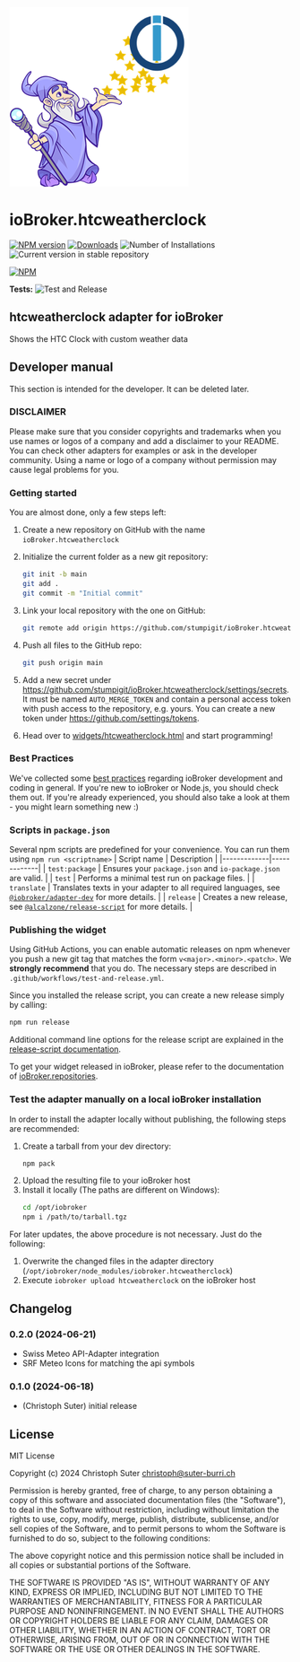 ![Logo](admin/htcweatherclock.png)
# ioBroker.htcweatherclock

[![NPM version](https://img.shields.io/npm/v/iobroker.htcweatherclock.svg)](https://www.npmjs.com/package/iobroker.htcweatherclock)
[![Downloads](https://img.shields.io/npm/dm/iobroker.htcweatherclock.svg)](https://www.npmjs.com/package/iobroker.htcweatherclock)
![Number of Installations](https://iobroker.live/badges/htcweatherclock-installed.svg)
![Current version in stable repository](https://iobroker.live/badges/htcweatherclock-stable.svg)

[![NPM](https://nodei.co/npm/iobroker.htcweatherclock.png?downloads=true)](https://nodei.co/npm/iobroker.htcweatherclock/)

**Tests:** ![Test and Release](https://github.com/stumpisuter/ioBroker.htcweatherclock/workflows/Test%20and%20Release/badge.svg)

## htcweatherclock adapter for ioBroker

Shows the HTC Clock with custom weather data

## Developer manual
This section is intended for the developer. It can be deleted later.

### DISCLAIMER

Please make sure that you consider copyrights and trademarks when you use names or logos of a company and add a disclaimer to your README.
You can check other adapters for examples or ask in the developer community. Using a name or logo of a company without permission may cause legal problems for you.

### Getting started

You are almost done, only a few steps left:
1. Create a new repository on GitHub with the name `ioBroker.htcweatherclock`
1. Initialize the current folder as a new git repository:  
    ```bash
    git init -b main
    git add .
    git commit -m "Initial commit"
    ```
1. Link your local repository with the one on GitHub:  
    ```bash
    git remote add origin https://github.com/stumpigit/ioBroker.htcweatherclock
    ```

1. Push all files to the GitHub repo:  
    ```bash
    git push origin main
    ```
1. Add a new secret under https://github.com/stumpigit/ioBroker.htcweatherclock/settings/secrets. It must be named `AUTO_MERGE_TOKEN` and contain a personal access token with push access to the repository, e.g. yours. You can create a new token under https://github.com/settings/tokens.

1. Head over to [widgets/htcweatherclock.html](widgets/htcweatherclock.html) and start programming!

### Best Practices
We've collected some [best practices](https://github.com/ioBroker/ioBroker.repositories#development-and-coding-best-practices) regarding ioBroker development and coding in general. If you're new to ioBroker or Node.js, you should
check them out. If you're already experienced, you should also take a look at them - you might learn something new :)

### Scripts in `package.json`
Several npm scripts are predefined for your convenience. You can run them using `npm run <scriptname>`
| Script name | Description |
|-------------|-------------|
| `test:package` | Ensures your `package.json` and `io-package.json` are valid. |
| `test` | Performs a minimal test run on package files. |
| `translate` | Translates texts in your adapter to all required languages, see [`@iobroker/adapter-dev`](https://github.com/ioBroker/adapter-dev#manage-translations) for more details. |
| `release` | Creates a new release, see [`@alcalzone/release-script`](https://github.com/AlCalzone/release-script#usage) for more details. |

### Publishing the widget
Using GitHub Actions, you can enable automatic releases on npm whenever you push a new git tag that matches the form 
`v<major>.<minor>.<patch>`. We **strongly recommend** that you do. The necessary steps are described in `.github/workflows/test-and-release.yml`.

Since you installed the release script, you can create a new
release simply by calling:
```bash
npm run release
```
Additional command line options for the release script are explained in the
[release-script documentation](https://github.com/AlCalzone/release-script#command-line).

To get your widget released in ioBroker, please refer to the documentation 
of [ioBroker.repositories](https://github.com/ioBroker/ioBroker.repositories#requirements-for-adapter-to-get-added-to-the-latest-repository).

### Test the adapter manually on a local ioBroker installation
In order to install the adapter locally without publishing, the following steps are recommended:
1. Create a tarball from your dev directory:  
    ```bash
    npm pack
    ```
1. Upload the resulting file to your ioBroker host
1. Install it locally (The paths are different on Windows):
    ```bash
    cd /opt/iobroker
    npm i /path/to/tarball.tgz
    ```

For later updates, the above procedure is not necessary. Just do the following:
1. Overwrite the changed files in the adapter directory (`/opt/iobroker/node_modules/iobroker.htcweatherclock`)
1. Execute `iobroker upload htcweatherclock` on the ioBroker host

## Changelog
<!--
    Placeholder for the next version (at the beginning of the line):
    ### **WORK IN PROGRESS**
-->
### 0.2.0 (2024-06-21)
* Swiss Meteo API-Adapter integration
* SRF Meteo Icons for matching the api symbols

### 0.1.0 (2024-06-18)
* (Christoph Suter) initial release

## License
MIT License

Copyright (c) 2024 Christoph Suter <christoph@suter-burri.ch>

Permission is hereby granted, free of charge, to any person obtaining a copy
of this software and associated documentation files (the "Software"), to deal
in the Software without restriction, including without limitation the rights
to use, copy, modify, merge, publish, distribute, sublicense, and/or sell
copies of the Software, and to permit persons to whom the Software is
furnished to do so, subject to the following conditions:

The above copyright notice and this permission notice shall be included in all
copies or substantial portions of the Software.

THE SOFTWARE IS PROVIDED "AS IS", WITHOUT WARRANTY OF ANY KIND, EXPRESS OR
IMPLIED, INCLUDING BUT NOT LIMITED TO THE WARRANTIES OF MERCHANTABILITY,
FITNESS FOR A PARTICULAR PURPOSE AND NONINFRINGEMENT. IN NO EVENT SHALL THE
AUTHORS OR COPYRIGHT HOLDERS BE LIABLE FOR ANY CLAIM, DAMAGES OR OTHER
LIABILITY, WHETHER IN AN ACTION OF CONTRACT, TORT OR OTHERWISE, ARISING FROM,
OUT OF OR IN CONNECTION WITH THE SOFTWARE OR THE USE OR OTHER DEALINGS IN THE
SOFTWARE.

